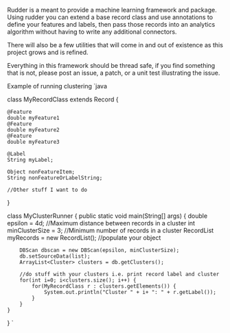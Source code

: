 Rudder is a meant to provide a machine learning framework and 
package.  Using rudder you can extend a base record class and
use annotations to define your features and labels, then pass
those records into an analytics algorithm without having to 
write any additional connectors.

There will also be a few utilities that will come in and out of 
existence as this project grows and is refined.

Everything in this framework should be thread safe, if you find something
that is not, please post an issue, a patch, or a unit test illustrating
the issue.

Example of running clustering
`java

class MyRecordClass extends Record {

	@Feature
	double myFeature1
	@Feature
	double myFeature2
	@Feature
	double myFeature3
	
	@Label
	String myLabel;
	
	Object nonFeatureItem;
	String nonFeatureOrLabelString;
	
	//Other stuff I want to do
}

class MyClusterRunner {
	public static void main(String[] args) {
		double epsilon = 4d;  //Maximum distance between records in a cluster
		int minClusterSize = 3;  //Minimum number of records in a cluster
		RecordList myRecords = new RecordList();
		//populate your object
		
		DBScan dbscan = new DBScan(epsilon, minClusterSize);
		db.setSourceData(list);
		ArrayList<Cluster> clusters = db.getClusters();
		
		//do stuff with your clusters i.e. print record label and cluster
		for(int i=0; i<clusters.size(); i++) {
			for(MyRecordClass r : clusters.getElements()) {
				System.out.println("Cluster " + i+ ": " + r.getLabel());
			}
		}
	}
}
`
